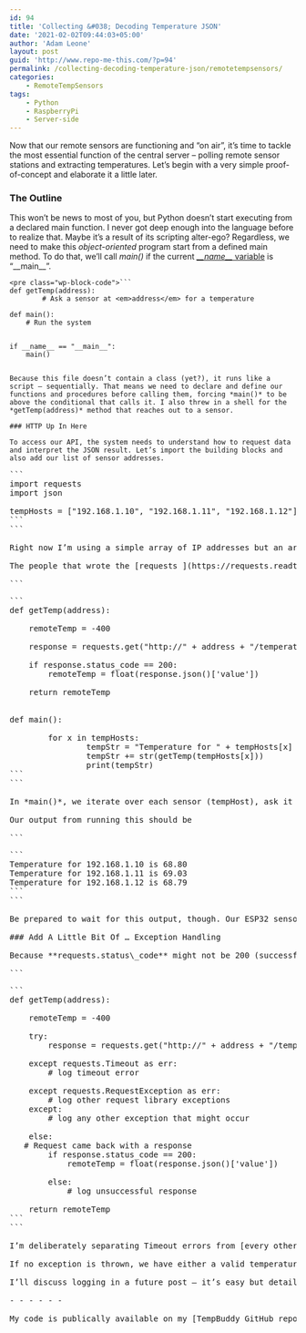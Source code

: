 ```yaml
---
id: 94
title: 'Collecting &#038; Decoding Temperature JSON'
date: '2021-02-02T09:44:03+05:00'
author: 'Adam Leone'
layout: post
guid: 'http://www.repo-me-this.com/?p=94'
permalink: /collecting-decoding-temperature-json/remotetempsensors/
categories:
    - RemoteTempSensors
tags:
    - Python
    - RaspberryPi
    - Server-side
---
```


Now that our remote sensors are functioning and “on air”, it’s time to tackle the most essential function of the central server – polling remote sensor stations and extracting temperatures. Let’s begin with a very simple proof-of-concept and elaborate it a little later.

### The Outline

This won’t be news to most of you, but Python doesn’t start executing from a declared main function. I never got deep enough into the language before to realize that. Maybe it’s a result of its scripting alter-ego? Regardless, we need to make this *object-oriented* program start from a defined main method. To do that, we’ll call *main()* if the current [*\_\_name\_\_* variable](https://www.geeksforgeeks.org/__name__-special-variable-python/) is “\_\_main\_\_”.

```
<pre class="wp-block-code">```
def getTemp(address):
        # Ask a sensor at <em>address</em> for a temperature

def main():
	# Run the system


if __name__ == "__main__":
	main()
```
```

Because this file doesn’t contain a class (yet?), it runs like a script – sequentially. That means we need to declare and define our functions and procedures before calling them, forcing *main()* to be above the conditional that calls it. I also threw in a shell for the *getTemp(address)* method that reaches out to a sensor.

### HTTP Up In Here

To access our API, the system needs to understand how to request data and interpret the JSON result. Let’s import the building blocks and also add our list of sensor addresses.

```
<pre class="wp-block-code">```
import requests
import json

tempHosts = ["192.168.1.10", "192.168.1.11", "192.168.1.12"]
```
```

Right now I’m using a simple array of IP addresses but an array of name-address **tuples** might be easier to read and work with later on.

The people that wrote the [requests ](https://requests.readthedocs.io/en/latest/user/quickstart/)and [JSON ](https://docs.python.org/3/library/json.html)libraries are amazing. They make HTTP communication so easy! Watch this:

```
<pre class="wp-block-code">```
def getTemp(address):

	remoteTemp = -400

	response = requests.get("http://" + address + "/temperature", timeout=10)

	if response.status_code == 200:
		remoteTemp = float(response.json()['value'])

	return remoteTemp


def main():

        for x in tempHosts:
                tempStr = "Temperature for " + tempHosts[x] + " is "
                tempStr += str(getTemp(tempHosts[x]))
                print(tempStr)
```
```

In *main()*, we iterate over each sensor (tempHost), ask it for data, and print an output string. *getTemp(address)* is where the magic happens. The **request** library *get* function takes the HTTP address of our host’s API function and a timeout parameter so we aren’t waiting forever and returns a response object. We can dig into that response to see if the call was successful (server code 200) and, if so, pull out the temperature value. The **JSON** library decodes the stringified JSON response from the ESP32 by searching for the key ‘value’ and returning the value, or temperature. *getTemp* then returns either the float value from our remote sensor or the implausible temperature *remoteTemp* was initialized to.

Our output from running this should be

```
<pre class="wp-block-code">```
Temperature for 192.168.1.10 is 68.80
Temperature for 192.168.1.11 is 69.03
Temperature for 192.168.1.12 is 68.79
```
```

Be prepared to wait for this output, though. Our ESP32 sensor stations don’t hold the current temperature in a buffer and blast it back – they only sniff the temperature when requested. It might take 6-10 seconds to run through these three sensors in sequential order. We’ll fix that later with multi-threading.

### Add A Little Bit Of … Exception Handling

Because **requests.status\_code** might not be 200 (successful), we need to handle the alternative scenarios with some exception handling and will add in logging later so we can analyze system failures.

```
<pre class="wp-block-code">```
def getTemp(address):

	remoteTemp = -400

	try:
		response = requests.get("http://" + address + "/temperature", timeout=10)

	except requests.Timeout as err:
		# log timeout error

	except requests.RequestException as err:
		# log other request library exceptions
	except:
		# log any other exception that might occur

	else:
   # Request came back with a response
		if response.status_code == 200:
			remoteTemp = float(response.json()['value'])
			
		else:  
			# log unsuccessful response

	return remoteTemp
```
```

I’m deliberately separating Timeout errors from [every other **requests** error](https://requests.readthedocs.io/en/master/_modules/requests/exceptions/) or exception because I want to know explicitly when the ESP32s fail to response, indicating they aren’t on the network or have an internal error. Connection errors, invalid URL errors, and the like can be logged in one statement with their error message and a note that it came from the **requests**. Otherwise, we’ll log any-old exception that happens with just its message and hope to figure it out later.

If no exception is thrown, we have either a valid temperature or a valid HTTP response with an unsuccessful payload. Both are easy to handle.

I’ll discuss logging in a future post – it’s easy but detailed enough to deserve the limelight on its own.

- - - - - -

My code is publically available on my [TempBuddy GitHub repository](https://github.com/ildrummer/TempBuddy).